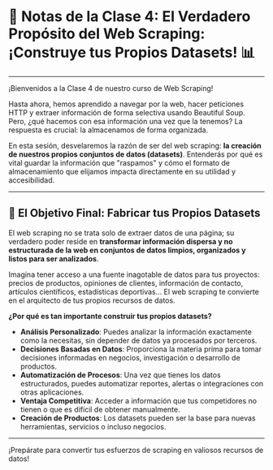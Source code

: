 # 📝 Notas de la Clase 4: El Verdadero Propósito del Web Scraping: ¡Construye tus Propios Datasets! 📊

---

¡Bienvenidos a la Clase 4 de nuestro curso de Web Scraping!

Hasta ahora, hemos aprendido a navegar por la web, hacer peticiones HTTP y extraer información de forma selectiva usando Beautiful Soup. Pero, ¿qué hacemos con esa información una vez que la tenemos? La respuesta es crucial: la almacenamos de forma organizada.

En esta sesión, desvelaremos la razón de ser del web scraping: **la creación de nuestros propios conjuntos de datos (datasets)**. Entenderás por qué es vital guardar la información que "raspamos" y cómo el formato de almacenamiento que elijamos impacta directamente en su utilidad y accesibilidad.

---

## 🎯 El Objetivo Final: Fabricar tus Propios Datasets

El web scraping no se trata solo de extraer datos de una página; su verdadero poder reside en **transformar información dispersa y no estructurada de la web en conjuntos de datos limpios, organizados y listos para ser analizados**.

Imagina tener acceso a una fuente inagotable de datos para tus proyectos: precios de productos, opiniones de clientes, información de contacto, artículos científicos, estadísticas deportivas... El web scraping te convierte en el arquitecto de tus propios recursos de datos.

**¿Por qué es tan importante construir tus propios datasets?**

* **Análisis Personalizado**: Puedes analizar la información exactamente como la necesitas, sin depender de datos ya procesados por terceros.
* **Decisiones Basadas en Datos**: Proporciona la materia prima para tomar decisiones informadas en negocios, investigación o desarrollo de productos.
* **Automatización de Procesos**: Una vez que tienes los datos estructurados, puedes automatizar reportes, alertas o integraciones con otras aplicaciones.
* **Ventaja Competitiva**: Acceder a información que tus competidores no tienen o que es difícil de obtener manualmente.
* **Creación de Productos**: Los datasets pueden ser la base para nuevas herramientas, servicios o incluso negocios.

---

¡Prepárate para convertir tus esfuerzos de scraping en valiosos recursos de datos!